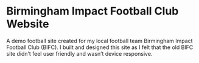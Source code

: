 # Birmingham Impact Football Club Website 
A demo football site created for my local football team Birmingham Impact Football Club (BIFC). I built and designed this site as I felt that the old BIFC site didn’t feel user friendly and wasn’t device responsive.
